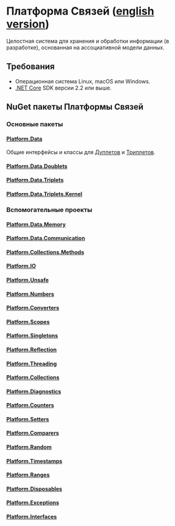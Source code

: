 # Платформа Связей ([english version](index.md))
Целостная система для хранения и обработки информации (в разработке), основанная на ассоциативной модели данных.

## Требования
* Операционная система Linux, macOS или Windows.
* [.NET Core](https://www.microsoft.com/net) SDK версии 2.2 или выше.

## NuGet пакеты Платформы Связей

### Основные пакеты

#### [Platform.Data](https://linksplatform.github.io/Data)
Общие интерфейсы и классы для [Дуплетов](https://linksplatform.github.io/Data.Doublets) и [Триплетов](https://linksplatform.github.io/Data.Triplets).

#### [Platform.Data.Doublets](https://linksplatform.github.io/Data.Doublets)
#### [Platform.Data.Triplets](https://linksplatform.github.io/Data.Triplets)
#### [Platform.Data.Triplets.Kernel](https://linksplatform.github.io/Data.Triplets.Kernel)

### Вспомогательные проекты

#### [Platform.Data.Memory](https://linksplatform.github.io/Memory)
#### [Platform.Data.Communication](https://linksplatform.github.io/Communication)
#### [Platform.Collections.Methods](https://linksplatform.github.io/Collections.Methods)
#### [Platform.IO](https://linksplatform.github.io/IO)
#### [Platform.Unsafe](https://linksplatform.github.io/Unsafe)
#### [Platform.Numbers](https://linksplatform.github.io/Numbers)
#### [Platform.Converters](https://linksplatform.github.io/Converters)
#### [Platform.Scopes](https://linksplatform.github.io/Scopes)
#### [Platform.Singletons](https://linksplatform.github.io/Singletons)
#### [Platform.Reflection](https://linksplatform.github.io/Reflection)
#### [Platform.Threading](https://linksplatform.github.io/Threading)
#### [Platform.Collections](https://linksplatform.github.io/Collections)
#### [Platform.Diagnostics](https://linksplatform.github.io/Diagnostics)
#### [Platform.Counters](https://linksplatform.github.io/Counters)
#### [Platform.Setters](https://linksplatform.github.io/Setters)
#### [Platform.Comparers](https://linksplatform.github.io/Comparers)
#### [Platform.Random](https://linksplatform.github.io/Random)
#### [Platform.Timestamps](https://linksplatform.github.io/Timestamps)
#### [Platform.Ranges](https://linksplatform.github.io/Ranges)
#### [Platform.Disposables](https://linksplatform.github.io/Disposables)
#### [Platform.Exceptions](https://linksplatform.github.io/Exceptions)
#### [Platform.Interfaces](https://linksplatform.github.io/Interfaces)
